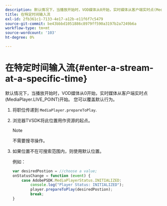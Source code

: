 ```yaml
---
description: 默认情况下，当播放开始时，VOD媒体从0开始，实时媒体从客户端实时点(MediaPlayer.LIVE_POINT)开始。 您可以覆盖默认行为。
title: 在特定时间输入流
exl-id: 2fb361c1-7133-4e17-a12b-e11f6f7c5479
source-git-commit: be43bbbd1051886c8979ff590a3197b2a7249b6a
workflow-type: tm+mt
source-wordcount: '103'
ht-degree: 0%

---
```


# 在特定时间输入流{#enter-a-stream-at-a-specific-time}

默认情况下，当播放开始时，VOD媒体从0开始，实时媒体从客户端实时点(MediaPlayer.LIVE_POINT)开始。 您可以覆盖默认行为。

1. 将职位传递到 `MediaPlayer.prepareToPlay`.
1. 浏览器TVSDK将此位置用作资源的起点。

   >[!NOTE]
   >
   >不需要搜寻操作。

1. 如果位置不在可搜索范围内，则使用默认位置。

   例如：

   ```js
   var desiredPostion = //choose a value; 
   onStatusChange = function (event) { 
       case AdobePSDK.MediaPlayerStatus.INITIALIZED: 
           console.log("Player Status: INITIALIZED"); 
           player.prepareToPlay(desiredPostion); 
           break; 
   } 
   ```
